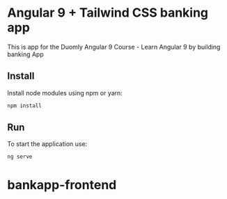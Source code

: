 # Angular 9 + Tailwind CSS banking app

This is app for the Duomly Angular 9 Course - Learn Angular 9 by building banking App

## Install

Install node modules using npm or yarn:

```bash
npm install
```

## Run

To start the application use:
```python
ng serve
```
# bankapp-frontend
